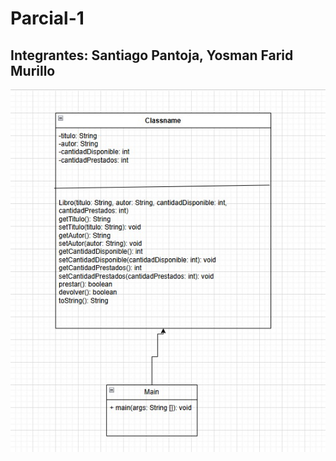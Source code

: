 # Parcial-1

## Integrantes: Santiago Pantoja, Yosman Farid Murillo

![Diagrama UML](https://github.com/saantiagg/Parcial-1/blob/main/diagrama%20UML.jpg)
